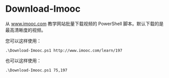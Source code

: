 Download-Imooc
==============

从 www.imooc.com 教学网站批量下载视频的 PowerShell 脚本。默认下载的是最高清晰度的视频。

您可以这样使用：

    .\Download-Imooc.ps1 http://www.imooc.com/learn/197

也可以这样使用：

    .\Download-Imooc.ps1 75,197
